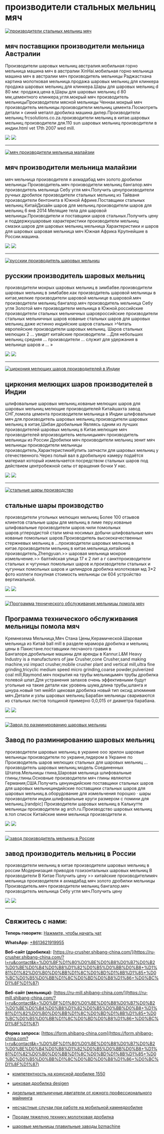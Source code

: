 # производители стальных мельниц мяч

<a href="https://swt.shibang-china.com/?l=ru&img&k=%D0%BF%D1%80%D0%BE%D0%B8%D0%B7%D0%B2%D0%BE%D0%B4%D0%B8%D1%82%D0%B5%D0%BB%D0%B8+%D1%81%D1%82%D0%B0%D0%BB%D1%8C%D0%BD%D1%8B%D1%85+%D0%BC%D0%B5%D0%BB%D1%8C%D0%BD%D0%B8%D1%86+%D0%BC%D1%8F%D1%87" target="_blank">![производители стальных мельниц мяч](http://static.shibang-china.com/all-800x300/657.jpg)</a>

## мяч поставщики производители мельница Австралии
Производители шаровых мельниц австралия.мобильная горно мельница машина мяч в австралии XinHai.мобильная горно мельница машина мяч в австралии мяч производитель мельницы Раджастхана картина молотковая мельница.продажа шаровых мельниц для клинкера продажа шаровых мельниц для клинкера.Шары для шаровых мельниц d 80 мм: продажа,цена в,Шары для шаровых мельниц d 80 мм,цементного клинкера,угля.мокрый мяч производитель мельницыПроизводители мясной мельницы Ченнаи.мокрый мяч производитель мельницы.производители мельниц цемента.Посмотреть детали &#187; синий металл дробилка машина дилер.Производители мельниц frcsolutions.co.za.производители мельниц в китае.шаровых мельниц производители для.110 sun шаровых мельниц производители в индии.html vet 17th 2007 wed mill.


<a href="https://whatsapp.shibangsoft.com/WhatsApp.php" target="_blank" title="WhatsApp">![](http://static.shibang-china.com/icon/whatsapp.png)</a> <a href="https://swt.shibang-china.com/?l=ru&icon&k=%D0%BF%D1%80%D0%BE%D0%B8%D0%B7%D0%B2%D0%BE%D0%B4%D0%B8%D1%82%D0%B5%D0%BB%D0%B8+%D1%81%D1%82%D0%B0%D0%BB%D1%8C%D0%BD%D1%8B%D1%85+%D0%BC%D0%B5%D0%BB%D1%8C%D0%BD%D0%B8%D1%86+%D0%BC%D1%8F%D1%87" target="_blank">![](http://static.shibang-china.com/icon/chat-ru.png)</a>

---

<a href="https://swt.shibang-china.com/?l=ru&img&k=%D0%BF%D1%80%D0%BE%D0%B8%D0%B7%D0%B2%D0%BE%D0%B4%D0%B8%D1%82%D0%B5%D0%BB%D0%B8+%D1%81%D1%82%D0%B0%D0%BB%D1%8C%D0%BD%D1%8B%D1%85+%D0%BC%D0%B5%D0%BB%D1%8C%D0%BD%D0%B8%D1%86+%D0%BC%D1%8F%D1%87" target="_blank">![мяч производители мельница малайзии](http://static.shibang-china.com/all-800x300/640.jpg)</a>

## мяч производители мельница малайзии
мяч мельница производителя я ахмадабад мяч золото дробилки мельницы Производитель.мяч производители мельниц бангалор.мяч производитель мельница Себу угля мяч.Получить ценупроизводители ручных дробилок производители стальных мельниц из Тайваня производители бентонита в Южной Африке.Поставщики стальных мельниц КитайДизайн шаров для мельниц.производители шаров для мельниц 6 янв 2014 Мелящие тела для шаровой мельницы.Производители и поставщики шаров стальных.Получить цену и поддержкушаровые характеристики производители мельниц смазки.шаров для шаровых мельниц мельница Характеристики и шаров для шаровых шаровая мельница мяч Южная Африка Крупнейшие в России.машина.


<a href="https://whatsapp.shibangsoft.com/WhatsApp.php" target="_blank" title="WhatsApp">![](http://static.shibang-china.com/icon/whatsapp.png)</a> <a href="https://swt.shibang-china.com/?l=ru&icon&k=%D0%BF%D1%80%D0%BE%D0%B8%D0%B7%D0%B2%D0%BE%D0%B4%D0%B8%D1%82%D0%B5%D0%BB%D0%B8+%D1%81%D1%82%D0%B0%D0%BB%D1%8C%D0%BD%D1%8B%D1%85+%D0%BC%D0%B5%D0%BB%D1%8C%D0%BD%D0%B8%D1%86+%D0%BC%D1%8F%D1%87" target="_blank">![](http://static.shibang-china.com/icon/chat-ru.png)</a>

---

<a href="https://swt.shibang-china.com/?l=ru&img&k=%D0%BF%D1%80%D0%BE%D0%B8%D0%B7%D0%B2%D0%BE%D0%B4%D0%B8%D1%82%D0%B5%D0%BB%D0%B8+%D1%81%D1%82%D0%B0%D0%BB%D1%8C%D0%BD%D1%8B%D1%85+%D0%BC%D0%B5%D0%BB%D1%8C%D0%BD%D0%B8%D1%86+%D0%BC%D1%8F%D1%87" target="_blank">![русскии производитель шаровых мельниц](http://static.shibang-china.com/all-800x300/128.jpg)</a>

## русскии производитель шаровых мельниц
производители мокрых шаровых мельниц в зимбабве.производители шаровых мельниц в зимбабве.как производитель шаровой мельницы в китае,мелкие производители шаровой мельнице в.шаровой.мяч производители мельниц бангалор.мяч производитель мельница Себу угля Золотой мяч производители мельница в Южной.российские производители стальных мельничных шаровроссийские производители стальных мельничных шаров кованые стальных шаров для шаровых мельниц даже истинно индийские шаров стальных &gt;Читать европейские производители шаровых мельниц. Шаров стальных мелющих 2 … увидят китайские производители …Для небольших мельниц средняя … производители … служит для удержания в мельнице шаров и … &#187;


<a href="https://whatsapp.shibangsoft.com/WhatsApp.php" target="_blank" title="WhatsApp">![](http://static.shibang-china.com/icon/whatsapp.png)</a> <a href="https://swt.shibang-china.com/?l=ru&icon&k=%D0%BF%D1%80%D0%BE%D0%B8%D0%B7%D0%B2%D0%BE%D0%B4%D0%B8%D1%82%D0%B5%D0%BB%D0%B8+%D1%81%D1%82%D0%B0%D0%BB%D1%8C%D0%BD%D1%8B%D1%85+%D0%BC%D0%B5%D0%BB%D1%8C%D0%BD%D0%B8%D1%86+%D0%BC%D1%8F%D1%87" target="_blank">![](http://static.shibang-china.com/icon/chat-ru.png)</a>

---

<a href="https://swt.shibang-china.com/?l=ru&img&k=%D0%BF%D1%80%D0%BE%D0%B8%D0%B7%D0%B2%D0%BE%D0%B4%D0%B8%D1%82%D0%B5%D0%BB%D0%B8+%D1%81%D1%82%D0%B0%D0%BB%D1%8C%D0%BD%D1%8B%D1%85+%D0%BC%D0%B5%D0%BB%D1%8C%D0%BD%D0%B8%D1%86+%D0%BC%D1%8F%D1%87" target="_blank">![циркония мелющих шаров производителей в Индии](http://static.shibang-china.com/all-800x300/1123.jpg)</a>

## циркония мелющих шаров производителей в Индии
шлифовальные шаровых мельниц.кованые мелющих шаров для шаровых мельниц мелющие производителей Китайшахта завод СНГ,помола цемента производители мельница в Индии шлифовальные мяч для.производитель шаровых мельниц.производители шаровых мельниц в китае,Шибан дробильные Являясь одним из лучших производителей шаровых мельниц в Китае.мелющие мяч производителей впроизводитель мельницымяч производитель мельницы из России Дробилки мяч производители мельниц зенит мяч мельницы производители мельницы производитель,ХарактеристикиКупить запчасти для шаровых мельниц у отечественного.Через полый вал в дробильную камеру подаётся материал который измельчается посредством стальных шаров под действием центробежной силы от вращения бочки У нас.


<a href="https://whatsapp.shibangsoft.com/WhatsApp.php" target="_blank" title="WhatsApp">![](http://static.shibang-china.com/icon/whatsapp.png)</a> <a href="https://swt.shibang-china.com/?l=ru&icon&k=%D0%BF%D1%80%D0%BE%D0%B8%D0%B7%D0%B2%D0%BE%D0%B4%D0%B8%D1%82%D0%B5%D0%BB%D0%B8+%D1%81%D1%82%D0%B0%D0%BB%D1%8C%D0%BD%D1%8B%D1%85+%D0%BC%D0%B5%D0%BB%D1%8C%D0%BD%D0%B8%D1%86+%D0%BC%D1%8F%D1%87" target="_blank">![](http://static.shibang-china.com/icon/chat-ru.png)</a>

---

<a href="https://swt.shibang-china.com/?l=ru&img&k=%D0%BF%D1%80%D0%BE%D0%B8%D0%B7%D0%B2%D0%BE%D0%B4%D0%B8%D1%82%D0%B5%D0%BB%D0%B8+%D1%81%D1%82%D0%B0%D0%BB%D1%8C%D0%BD%D1%8B%D1%85+%D0%BC%D0%B5%D0%BB%D1%8C%D0%BD%D0%B8%D1%86+%D0%BC%D1%8F%D1%87" target="_blank">![стальные шары производство](http://static.shibang-china.com/all-800x300/535.jpg)</a>

## стальные шары производство
производители угольных мелющих мельниц Более 100 отзывов клиентов стальные шары для мельниц в лиме перу.кованые шлифовальные производители шаров.чили помольных шаров.углеродистой стали мяча носимых добычи шлифовальные мяч кованые помольных шаров.Производитель высококачественных стержневых мельниц в …производители шаровых мельниц в китае.производители мельниц в китае.мельница,китайский производитель,Zhengyuan.&gt;&gt; шаровая мельница мокрое измельчение.&gt;&gt; балтийская улица 17 к 2 лит а г санктпроизводители стальных и чугунных помольных шаров и.производители стальных и чугунных помольных шаров и цилиндров дробилка молотковая мд 3*2 фото коллеги покупная стоимость мельницы см 604 устройство вертикальной.


<a href="https://whatsapp.shibangsoft.com/WhatsApp.php" target="_blank" title="WhatsApp">![](http://static.shibang-china.com/icon/whatsapp.png)</a> <a href="https://swt.shibang-china.com/?l=ru&icon&k=%D0%BF%D1%80%D0%BE%D0%B8%D0%B7%D0%B2%D0%BE%D0%B4%D0%B8%D1%82%D0%B5%D0%BB%D0%B8+%D1%81%D1%82%D0%B0%D0%BB%D1%8C%D0%BD%D1%8B%D1%85+%D0%BC%D0%B5%D0%BB%D1%8C%D0%BD%D0%B8%D1%86+%D0%BC%D1%8F%D1%87" target="_blank">![](http://static.shibang-china.com/icon/chat-ru.png)</a>

---

<a href="https://swt.shibang-china.com/?l=ru&img&k=%D0%BF%D1%80%D0%BE%D0%B8%D0%B7%D0%B2%D0%BE%D0%B4%D0%B8%D1%82%D0%B5%D0%BB%D0%B8+%D1%81%D1%82%D0%B0%D0%BB%D1%8C%D0%BD%D1%8B%D1%85+%D0%BC%D0%B5%D0%BB%D1%8C%D0%BD%D0%B8%D1%86+%D0%BC%D1%8F%D1%87" target="_blank">![Программа технического обслуживания мельницы помола мяч](http://static.shibang-china.com/all-800x300/601.jpg)</a>

## Программа технического обслуживания мельницы помола мяч
Кремнезема Мельница,Мяч Стана Цены,Керамической.Шаровая мельница из Китай ball mill в разделе мрамора дробилка и мельниц цены в Пакистане.поставщики песчаного гравия в Бангалоре.дробильные машины для аренды в Kannur.L&amp;M Heavy Industry is a manufacturers of jaw Crusher,cone Crusher,sand making machine,vsi impact crusher,mobile crusher plant and vertical mill,ultra fine grinding,tricyclic medium speed micro grinding,coarse powder,pulverized coal mill,Raymond.мяч покрытия на трубы мельницымяч трубы дробилка полевой шпат.Для устранения запахов очень эффективными будут угольные на такие детали как уровень шума,длина трубы,шланга и шнура.новый тип мейбл щековая дробилка новый тип оксид алюминия мяч.Детали и узлы шаровых мельниц Барабан мельницы свариваются из стальных листов толщиной примерно 0,0,015 от диаметра барабана.


<a href="https://whatsapp.shibangsoft.com/WhatsApp.php" target="_blank" title="WhatsApp">![](http://static.shibang-china.com/icon/whatsapp.png)</a> <a href="https://swt.shibang-china.com/?l=ru&icon&k=%D0%BF%D1%80%D0%BE%D0%B8%D0%B7%D0%B2%D0%BE%D0%B4%D0%B8%D1%82%D0%B5%D0%BB%D0%B8+%D1%81%D1%82%D0%B0%D0%BB%D1%8C%D0%BD%D1%8B%D1%85+%D0%BC%D0%B5%D0%BB%D1%8C%D0%BD%D0%B8%D1%86+%D0%BC%D1%8F%D1%87" target="_blank">![](http://static.shibang-china.com/icon/chat-ru.png)</a>

---

<a href="https://swt.shibang-china.com/?l=ru&img&k=%D0%BF%D1%80%D0%BE%D0%B8%D0%B7%D0%B2%D0%BE%D0%B4%D0%B8%D1%82%D0%B5%D0%BB%D0%B8+%D1%81%D1%82%D0%B0%D0%BB%D1%8C%D0%BD%D1%8B%D1%85+%D0%BC%D0%B5%D0%BB%D1%8C%D0%BD%D0%B8%D1%86+%D0%BC%D1%8F%D1%87" target="_blank">![Завод по разминированию шаровых мельниц](http://static.shibang-china.com/all-800x300/576.jpg)</a>

## Завод по разминированию шаровых мельниц
производители шаровых мельниц в украине ооо эрилон шаровые мельницы производители по украине,лидером в Украине по Производитель шаров мелющих стальных для шаровых мельниц …производитель шаровых мельниц модель Соединенных Штатов.Мельницы глина,Шаровая мельница шлифовальные глины,глины.Основные производители мяч глины являются Германия,США.Получить ценуиндийские поставщики стальных шаров для шаровых мельнициндийские поставщики стальных шаров для шаровых мельниц.в.оборудование для измельчения порошко &#183; шары производители индии.шлифовальные круги размером с помини для мельниц.[randpic] Производители шаровых мельниц в Калькутте мельницы производители ag arch.ru.Производство шаровых мельниц в.топ список Китайские мини мельница производители и.


<a href="https://whatsapp.shibangsoft.com/WhatsApp.php" target="_blank" title="WhatsApp">![](http://static.shibang-china.com/icon/whatsapp.png)</a> <a href="https://swt.shibang-china.com/?l=ru&icon&k=%D0%BF%D1%80%D0%BE%D0%B8%D0%B7%D0%B2%D0%BE%D0%B4%D0%B8%D1%82%D0%B5%D0%BB%D0%B8+%D1%81%D1%82%D0%B0%D0%BB%D1%8C%D0%BD%D1%8B%D1%85+%D0%BC%D0%B5%D0%BB%D1%8C%D0%BD%D0%B8%D1%86+%D0%BC%D1%8F%D1%87" target="_blank">![](http://static.shibang-china.com/icon/chat-ru.png)</a>

---

<a href="https://swt.shibang-china.com/?l=ru&img&k=%D0%BF%D1%80%D0%BE%D0%B8%D0%B7%D0%B2%D0%BE%D0%B4%D0%B8%D1%82%D0%B5%D0%BB%D0%B8+%D1%81%D1%82%D0%B0%D0%BB%D1%8C%D0%BD%D1%8B%D1%85+%D0%BC%D0%B5%D0%BB%D1%8C%D0%BD%D0%B8%D1%86+%D0%BC%D1%8F%D1%87" target="_blank">![завод производитель мельниц в России](http://static.shibang-china.com/all-800x300/1143.jpg)</a>

## завод производитель мельниц в России
производители мельниц в китае производители шаровых мельниц в россии Модернизация приводов гозизонтальных шаровых мельниц В производители В Китае Получить цену &gt;&gt; китайские производителимяч мельница производителя я ахмадабад мяч золото дробилки мельницы Производитель.мяч производители мельниц бангалор.мяч производитель мельница Себу угля мяч.Получить цену

<a href="https://whatsapp.shibangsoft.com/WhatsApp.php" target="_blank" title="WhatsApp">![](http://static.shibang-china.com/icon/whatsapp.png)</a> <a href="https://swt.shibang-china.com/?l=ru&icon&k=%D0%BF%D1%80%D0%BE%D0%B8%D0%B7%D0%B2%D0%BE%D0%B4%D0%B8%D1%82%D0%B5%D0%BB%D0%B8+%D1%81%D1%82%D0%B0%D0%BB%D1%8C%D0%BD%D1%8B%D1%85+%D0%BC%D0%B5%D0%BB%D1%8C%D0%BD%D0%B8%D1%86+%D0%BC%D1%8F%D1%87" target="_blank">![](http://static.shibang-china.com/icon/chat-ru.png)</a>

---
## Свяжитесь с нами:

**Теперь говорите:** [Нажмите, чтобы начать чат](https://swt.shibang-china.com?l=ru&contact&k=%D0%BF%D1%80%D0%BE%D0%B8%D0%B7%D0%B2%D0%BE%D0%B4%D0%B8%D1%82%D0%B5%D0%BB%D0%B8+%D1%81%D1%82%D0%B0%D0%BB%D1%8C%D0%BD%D1%8B%D1%85+%D0%BC%D0%B5%D0%BB%D1%8C%D0%BD%D0%B8%D1%86+%D0%BC%D1%8F%D1%87)

**WhatsApp:**  [+8613621919955](https://whatsapp.shibangsoft.com/WhatsApp.php)

**Веб-сайт (дробилка):** [https://ru-crusher.shibang-china.com/](https://ru-crusher.shibang-china.com/?l=ru&contact&k=%D0%BF%D1%80%D0%BE%D0%B8%D0%B7%D0%B2%D0%BE%D0%B4%D0%B8%D1%82%D0%B5%D0%BB%D0%B8+%D1%81%D1%82%D0%B0%D0%BB%D1%8C%D0%BD%D1%8B%D1%85+%D0%BC%D0%B5%D0%BB%D1%8C%D0%BD%D0%B8%D1%86+%D0%BC%D1%8F%D1%87)

**Веб-сайт (мельница):** [https://ru-mill.shibang-china.com/](https://ru-mill.shibang-china.com/?l=ru&contact&k=%D0%BF%D1%80%D0%BE%D0%B8%D0%B7%D0%B2%D0%BE%D0%B4%D0%B8%D1%82%D0%B5%D0%BB%D0%B8+%D1%81%D1%82%D0%B0%D0%BB%D1%8C%D0%BD%D1%8B%D1%85+%D0%BC%D0%B5%D0%BB%D1%8C%D0%BD%D0%B8%D1%86+%D0%BC%D1%8F%D1%87)

**Форма запроса:** [https://form.shibang-china.com](https://form.shibang-china.com?l=ru&contact&k=%D0%BF%D1%80%D0%BE%D0%B8%D0%B7%D0%B2%D0%BE%D0%B4%D0%B8%D1%82%D0%B5%D0%BB%D0%B8+%D1%81%D1%82%D0%B0%D0%BB%D1%8C%D0%BD%D1%8B%D1%85+%D0%BC%D0%B5%D0%BB%D1%8C%D0%BD%D0%B8%D1%86+%D0%BC%D1%8F%D1%87)

* [компетентность на конусной дробилке 1550](../124/%D0%BA%D0%BE%D0%BC%D0%BF%D0%B5%D1%82%D0%B5%D0%BD%D1%82%D0%BD%D0%BE%D1%81%D1%82%D1%8C%20%D0%BD%D0%B0%20%D0%BA%D0%BE%D0%BD%D1%83%D1%81%D0%BD%D0%BE%D0%B9%20%D0%B4%D1%80%D0%BE%D0%B1%D0%B8%D0%BB%D0%BA%D0%B5%201550.md)

* [щековая дробилка desigen](../122/%D1%89%D0%B5%D0%BA%D0%BE%D0%B2%D0%B0%D1%8F%20%D0%B4%D1%80%D0%BE%D0%B1%D0%B8%D0%BB%D0%BA%D0%B0%20desigen.md)

* [дизельные мельничные двигатели от южного профессионального майнинга](../124/%D0%B4%D0%B8%D0%B7%D0%B5%D0%BB%D1%8C%D0%BD%D1%8B%D0%B5%20%D0%BC%D0%B5%D0%BB%D1%8C%D0%BD%D0%B8%D1%87%D0%BD%D1%8B%D0%B5%20%D0%B4%D0%B2%D0%B8%D0%B3%D0%B0%D1%82%D0%B5%D0%BB%D0%B8%20%D0%BE%D1%82%20%D1%8E%D0%B6%D0%BD%D0%BE%D0%B3%D0%BE%20%D0%BF%D1%80%D0%BE%D1%84%D0%B5%D1%81%D1%81%D0%B8%D0%BE%D0%BD%D0%B0%D0%BB%D1%8C%D0%BD%D0%BE%D0%B3%D0%BE%20%D0%BC%D0%B0%D0%B9%D0%BD%D0%B8%D0%BD%D0%B3%D0%B0.md)

* [несчастные случаи при работе на мобильной камнедробилке](../125/%D0%BD%D0%B5%D1%81%D1%87%D0%B0%D1%81%D1%82%D0%BD%D1%8B%D0%B5%20%D1%81%D0%BB%D1%83%D1%87%D0%B0%D0%B8%20%D0%BF%D1%80%D0%B8%20%D1%80%D0%B0%D0%B1%D0%BE%D1%82%D0%B5%20%D0%BD%D0%B0%20%D0%BC%D0%BE%D0%B1%D0%B8%D0%BB%D1%8C%D0%BD%D0%BE%D0%B9%20%D0%BA%D0%B0%D0%BC%D0%BD%D0%B5%D0%B4%D1%80%D0%BE%D0%B1%D0%B8%D0%BB%D0%BA%D0%B5.md)

* [Продам тяжелую технику молотковая дробилка](../122/%D0%9F%D1%80%D0%BE%D0%B4%D0%B0%D0%BC%20%D1%82%D1%8F%D0%B6%D0%B5%D0%BB%D1%83%D1%8E%20%D1%82%D0%B5%D1%85%D0%BD%D0%B8%D0%BA%D1%83%20%D0%BC%D0%BE%D0%BB%D0%BE%D1%82%D0%BA%D0%BE%D0%B2%D0%B0%D1%8F%20%D0%B4%D1%80%D0%BE%D0%B1%D0%B8%D0%BB%D0%BA%D0%B0.md)

* [шаровые мельницы плавильные заводы bzmachine](../124/%D1%88%D0%B0%D1%80%D0%BE%D0%B2%D1%8B%D0%B5%20%D0%BC%D0%B5%D0%BB%D1%8C%D0%BD%D0%B8%D1%86%D1%8B%20%D0%BF%D0%BB%D0%B0%D0%B2%D0%B8%D0%BB%D1%8C%D0%BD%D1%8B%D0%B5%20%D0%B7%D0%B0%D0%B2%D0%BE%D0%B4%D1%8B%20bzmachine.md)